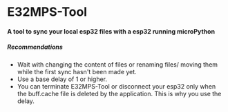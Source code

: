 <h1>E32MPS-Tool</h1>

<h4>A tool to sync your local esp32 files with a esp32 running microPython</h4>


<h5>Recommendations</h5>

* Wait with changing the content of files or renaming files/ moving them while the first sync hasn't been made yet.
* Use a base delay of 1 or higher.
* You can terminate E32MPS-Tool or disconnect your esp32 only when the buff.cache file is deleted by the application. This is why you use the delay.
